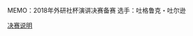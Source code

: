 MEMO：2018年外研社杯演讲决赛备赛
选手：吐格鲁克・吐尔逊

[决赛说明](http://uchallenge.unipus.cn/2018/constitution/speaking/447640.shtml)
